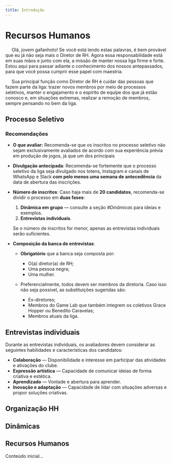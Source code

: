 ```yaml
---
title: Introdução
---
```


# Recursos Humanos
&nbsp;&nbsp;&nbsp;&nbsp; Olá, jovem gafanhoto! Se você está lendo estas palavras, é bem provável que eu já não seja mais o Diretor de RH. Agora essa responsabilidade está em suas mãos e junto com ela, a missão de manter nossa liga firme e forte. Estou aqui para passar adiante o conhecimento dos nossos antepassados, para que você possa cumprir esse papel com maestria.

&nbsp;&nbsp;&nbsp;&nbsp; Sua principal função como Diretor de RH é cuidar das pessoas que fazem parte da liga: trazer novos membros por meio de processos seletivos, manter o engajamento e o espírito de equipe dos que já estão conosco e, em situações extremas, realizar a remoção de membros, sempre pensando no bem da liga.

## Processo Seletivo
### Recomendações
-  **O que avaliar:** Recomenda-se que os inscritos no processo seletivo não sejam exclusivamente avaliados de acordo com sua experiência prévia em produção de jogos, já que um dos principais 

- **Divulgação antecipada**: Recomenda-se fortemente que o processo seletivo da liga seja divulgado nos totens, Instagram e canais de WhatsApp e Slack **com pelo menos uma semana de antecedência** da data de abertura das inscrições.

- **Número de inscritos**: Caso haja mais de **20 candidatos**, recomenda-se dividir o processo em **duas fases**:
  1. **Dinâmica em grupo** — consulte a seção *#Dinâmicas* para ideias e exemplos.
  2. **Entrevistas individuais**.
  
  Se o número de inscritos for menor, apenas as entrevistas individuais serão suficientes.

- **Composição da banca de entrevistas**:
  - **Obrigatório** que a banca seja composta por:
    - O(a) diretor(a) de RH;
    - Uma pessoa negra;
    - Uma mulher.
    
  - Preferencialmente, todos devem ser membros da diretoria. Caso isso não seja possível, as substituições sugeridas são:
    - Ex-diretores;
    - Membros do Game Lab que também integrem os coletivos Grace Hopper ou Benedito Caravelas;
    - Membros atuais da liga.

## Entrevistas individuais

Durante as entrevistas individuais, os avaliadores devem considerar as seguintes habilidades e características dos candidatos:

- **Colaboração** — Disponibilidade e interesse em participar das atividades e ativações do clube.
- **Expressão artística** — Capacidade de comunicar ideias de forma criativa e estética.
- **Aprendizado** — Vontade e abertura para aprender.
- **Inovação e adaptação** — Capacidade de lidar com situações adversas e propor soluções criativas.

## Organização HH

## Dinâmicas

## Recursos Humanos
Conteúdo inicial...
